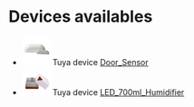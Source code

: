 # Devices availables

- ![](https://github.com/msillano/tuyaDAEMON/blob/main/pics/ico_Door_Sensor.gif) Tuya device [Door_Sensor](https://github.com/msillano/tuyaDAEMON/blob/main/devices/Door_sensor/device_Door_Sensor.pdf)
- ![](https://github.com/msillano/tuyaDAEMON/blob/main/pics/ico_LED_700ml_Humidifier.gif) Tuya device [LED_700ml_Humidifier](https://github.com/msillano/tuyaDAEMON/blob/main/devices/LED_700ml_Humidifier/device_LED_700ml_Humidifier.pdf)
